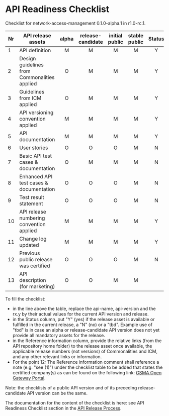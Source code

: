 # API Readiness Checklist

Checklist for network-access-management 0.1.0-alpha.1 in r1.0-rc.1.

| Nr | API release assets  | alpha | release-candidate |  initial<br>public | stable<br> public | Status | Reference information |
|----|----------------------------------------------|:-----:|:-----------------:|:-------:|:------:|:----:|:---------------:|
|  1 | API definition                               |   M   |         M         |    M    |    M   |   Y   | [relative link](../../code/API_definitions/network-access-management.yaml)  |
|  2 | Design guidelines from Commonalities applied |   O   |         M         |    M    |    M   |   Y   | r2.3           |
|  3 | Guidelines from ICM applied                  |   O   |         M         |    M    |    M   |   Y   | r2.3          |
|  4 | API versioning convention applied            |   M   |         M         |    M    |    M   |   Y   |                |
|  5 | API documentation                            |   M   |         M         |    M    |    M   |   Y   | inline in yaml |
|  6 | User stories                                 |   O   |         O         |    O    |    M   |   N   |                |
|  7 | Basic API test cases & documentation         |   O   |         M         |    M    |    M   |   N   |                |
|  8 | Enhanced API test cases & documentation      |   O   |         O         |    O    |    M   |   N   |                |
|  9 | Test result statement                        |   O   |         O         |    O    |    M   |   N   |                |
| 10 | API release numbering convention applied     |   M   |         M         |    M    |    M   |   Y   |                |
| 11 | Change log updated                           |   M   |         M         |    M    |    M   |   Y   | [relative link](../../CHANGELOG.md)  |
| 12 | Previous public release was certified        |   O   |         O         |    O    |    M   |   N   |                |
| 13 | API description (for marketing)              |   O   |         O         |    M    |    M   |      | [wiki link](https://lf-camaraproject.atlassian.net/wiki/xxx) |

To fill the checklist:

- in the line above the table, replace the api-name, api-version and the rx.y by their actual values for the current API version and release.
- in the Status column, put "Y" (yes) if the release asset is available or fulfilled in the current release, a "N" (no) or a "tbd". Example use of "tbd" is in case an alpha or release-candidate API version does not yet provide all mandatory assets for the release.
- in the Reference information column, provide the relative links (from the API repository home folder) to the release asset once available, the applicable release numbers (not versions) of Commonalities and ICM, and any other relevant links or information.
- For the point 12: The Reference information comment shall reference a note (e.g. "see (1)") under the checklist table to be added that states the certified company(s) as can be found on the following link: [GSMA Open Gateway Portal](https://open-gateway.gsma.com/).

Note: the checklists of a public API version and of its preceding release-candidate API version can be the same.

The documentation for the content of the checklist is here: see API Readiness Checklist section in the [API Release Process](https://lf-camaraproject.atlassian.net/wiki/x/jine).
